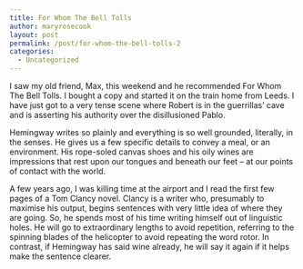 ```yaml
---
title: For Whom The Bell Tolls
author: maryrosecook
layout: post
permalink: /post/for-whom-the-bell-tolls-2
categories:
  - Uncategorized
---
```

I saw my old friend, Max, this weekend and he recommended For Whom The Bell Tolls. I bought a copy and started it on the train home from Leeds. I have just got to a very tense scene where Robert is in the guerrillas&#8217; cave and is asserting his authority over the disillusioned Pablo.

Hemingway writes so plainly and everything is so well grounded, literally, in the senses. He gives us a few specific details to convey a meal, or an environment. His rope-soled canvas shoes and his oily wines are impressions that rest upon our tongues and beneath our feet &#8211; at our points of contact with the world.

A few years ago, I was killing time at the airport and I read the first few pages of a Tom Clancy novel. Clancy is a writer who, presumably to maximise his output, begins sentences with very little idea of where they are going. So, he spends most of his time writing himself out of linguistic holes. He will go to extraordinary lengths to avoid repetition, referring to the spinning blades of the helicopter to avoid repeating the word rotor. In contrast, if Hemingway has said wine already, he will say it again if it helps make the sentence clearer.